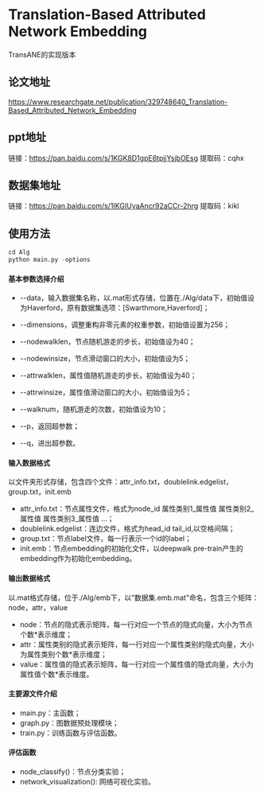 # Translation-Based Attributed Network Embedding

TransANE的实现版本

## 论文地址

https://www.researchgate.net/publication/329748640_Translation-Based_Attributed_Network_Embedding

## ppt地址

链接：https://pan.baidu.com/s/1KGK8D1gpE6tpjjYsjbOEsg 
提取码：cqhx

## 数据集地址

链接：https://pan.baidu.com/s/1IKGIUyaAncr92aCCr-2hrg 
提取码：kikl

## 使用方法

```python
cd Alg
python main.py -options
```

#### 基本参数选择介绍

- --data，输入数据集名称，以.mat形式存储，位置在./Alg/data下，初始值设为Haverford，原有数据集选项：[Swarthmore,Haverford]；

- --dimensions，调整重构非零元素的权重参数，初始值设置为256；

- --nodewalklen，节点随机游走的步长，初始值设为40；

- --nodewinsize，节点滑动窗口的大小，初始值设为5；

- --attrwalklen，属性值随机游走的步长，初始值设为40；

- --attrwinsize，属性值滑动窗口的大小，初始值设为5；

- --walknum，随机游走的次数，初始值设为10；

- --p，返回超参数；

- --q，进出超参数。


#### 输入数据格式

以文件夹形式存储，包含四个文件：attr_info.txt，doublelink.edgelist，group.txt，init.emb
- attr_info.txt：节点属性文件，格式为node_id 属性类别1\_属性值 属性类别2\_属性值 属性类别3\_属性值 ...；
- doublelink.edgelist：连边文件，格式为head_id tail_id,以空格间隔；
- group.txt：节点label文件，每一行表示一个id的label；
- init.emb：节点embedding的初始化文件，以deepwalk pre-train产生的embedding作为初始化embedding。

#### 输出数据格式

以.mat格式存储，位于./Alg/emb下，以“数据集.emb.mat"命名，包含三个矩阵：node，attr，value

- node：节点的隐式表示矩阵，每一行对应一个节点的隐式向量，大小为节点个数*表示维度；
- attr：属性类别的隐式表示矩阵，每一行对应一个属性类别的隐式向量，大小为属性类别个数*表示维度；
- value：属性值的隐式表示矩阵，每一行对应一个属性值的隐式向量，大小为属性值个数*表示维度。

#### 主要源文件介绍

- main.py：主函数；
- graph.py：图数据预处理模块；
- train.py：训练函数与评估函数。

#### 评估函数

- node_classify()：节点分类实验；
- network_visualization(): 网络可视化实验。